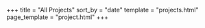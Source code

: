 +++
title = "All Projects"
sort_by = "date"
template = "projects.html"
page_template = "project.html"
+++